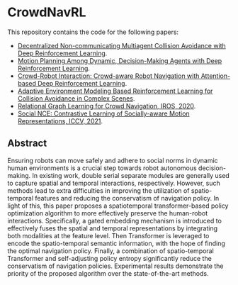 # CrowdNavRL


This repository contains the code for the following papers:

- [Decentralized Non-communicating Multiagent Collision Avoidance with Deep Reinforcement Learning](https://arxiv.org/abs/1609.07845).
- [Motion Planning Among Dynamic, Decision-Making Agents with Deep Reinforcement Learning](https://arxiv.org/abs/1805.01956).
- [Crowd-Robot Interaction: Crowd-aware Robot Navigation with Attention-based Deep Reinforcement Learning](https://arxiv.org/abs/1809.08835).
- [Adaptive Environment Modeling Based Reinforcement Learning for Collision Avoidance in Complex Scenes](https://arxiv.org/abs/2203.07709).
- [Relational Graph Learning for Crowd Navigation, IROS, 2020](https://github.com/ChanganVR/RelationalGraphLearning).
- [Social NCE: Contrastive Learning of Socially-aware Motion Representations, ICCV, 2021](https://github.com/vita-epfl/social-nce).


## Abstract

Ensuring robots can move safely and adhere to social norms in dynamic human environments is a crucial step towards robot
autonomous decision-making. In existing work, double serial separate modules are generally used to capture spatial and
temporal interactions, respectively. However, such methods lead to extra difficulties in improving the utilization of
spatio-temporal features and reducing the conservatism of navigation policy. In light of this, this paper proposes a
spatiotemporal transformer-based policy optimization algorithm to more effectively preserve the human-robot
interactions. Specifically, a gated embedding mechanism is introduced to effectively fuses the spatial and temporal
representations by integrating both modalities at the feature level. Then Transformer is leveraged to encode the
spatio-temporal semantic information, with the hope of finding the optimal navigation policy. Finally, a combination of
spatio-temporal Transformer and self-adjusting policy entropy significantly reduce the conservatism of navigation
policies. Experimental results demonstrate the priority of the proposed algorithm over the state-of-the-art methods.

